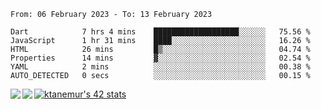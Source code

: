 <!--START_SECTION:waka-->

```text
From: 06 February 2023 - To: 13 February 2023

Dart            7 hrs 4 mins    ███████████████████░░░░░░   75.56 %
JavaScript      1 hr 31 mins    ████░░░░░░░░░░░░░░░░░░░░░   16.26 %
HTML            26 mins         █▒░░░░░░░░░░░░░░░░░░░░░░░   04.74 %
Properties      14 mins         ▓░░░░░░░░░░░░░░░░░░░░░░░░   02.54 %
YAML            2 mins          ░░░░░░░░░░░░░░░░░░░░░░░░░   00.38 %
AUTO_DETECTED   0 secs          ░░░░░░░░░░░░░░░░░░░░░░░░░   00.15 %
```

<!--END_SECTION:waka-->
<a href="https://github.com/anuraghazra/github-readme-stats">
  <img align="left" src="https://github-readme-stats.vercel.app/api?username=Tanesan&count_private=true&show_icons=true" />
<img align="left" src="https://github-readme-stats.vercel.app/api/top-langs/?username=Tanesan" />
</a>

[![ktanemur's 42 stats](https://badge42.vercel.app/api/v2/cl1wslf6s002109l771rng2w8/stats?cursusId=21&coalitionId=62)](https://github.com/JaeSeoKim/badge42)
